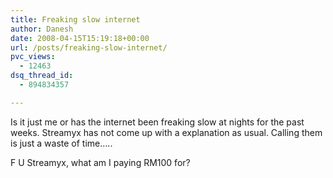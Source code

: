 ```yaml
---
title: Freaking slow internet
author: Danesh
date: 2008-04-15T15:19:18+00:00
url: /posts/freaking-slow-internet/
pvc_views:
  - 12463
dsq_thread_id:
  - 894834357

---
```

Is it just me or has the internet been freaking slow at nights for the past weeks. Streamyx has not come up with a explanation as usual. Calling them is just a waste of time&#8230;..

F U Streamyx, what am I paying RM100 for?